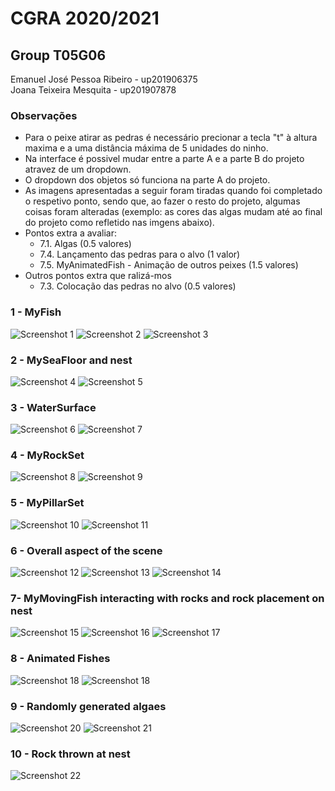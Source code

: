 # CGRA 2020/2021

## Group T05G06
Emanuel José Pessoa Ribeiro - up201906375  
Joana Teixeira Mesquita - up201907878  

### Observações

- Para o peixe atirar as pedras é necessário precionar a tecla "t" à altura maxima e a uma distância máxima de 5 unidades do ninho.  
- Na interface é possivel mudar entre a parte A e a parte B do projeto atravez de um dropdown.
- O dropdown dos objetos só funciona na parte A do projeto.
- As imagens apresentadas a seguir foram tiradas quando foi completado o respetivo ponto, sendo que, ao fazer o resto do projeto, algumas coisas foram alteradas (exemplo: as cores das algas mudam até ao final do projeto como refletido nas imgens abaixo).
- Pontos extra a avaliar:
    - 7.1.  Algas (0.5 valores)
    - 7.4.  Lançamento das pedras para o alvo (1 valor)
    - 7.5.  MyAnimatedFish - Animação de outros peixes (1.5 valores)
- Outros pontos extra que ralizá-mos
    - 7.3.  Colocação das pedras no alvo (0.5 valores)

### 1 - MyFish

![Screenshot 1](screenshots/proj-t5g6-1a.png)
![Screenshot 2](screenshots/proj-t5g6-1b.png)
![Screenshot 3](screenshots/proj-t5g6-1c.png)

### 2 - MySeaFloor and nest
![Screenshot 4](screenshots/proj-t5g6-2a.png)
![Screenshot 5](screenshots/proj-t5g6-2b.png)

### 3 - WaterSurface 

![Screenshot 6](screenshots/proj-t5g6-3a.png)
![Screenshot 7](screenshots/proj-t5g6-3b.png)

### 4 - MyRockSet 

![Screenshot 8](screenshots/proj-t5g6-4a.png)
![Screenshot 9](screenshots/proj-t5g6-4b.png)

### 5 - MyPillarSet

![Screenshot 10](screenshots/proj-t5g6-5a.png)
![Screenshot 11](screenshots/proj-t5g6-5b.png)

### 6 - Overall aspect of the scene

![Screenshot 12](screenshots/proj-t5g6-6a.png)
![Screenshot 13](screenshots/proj-t5g6-6b.png)
![Screenshot 14](screenshots/proj-t5g6-6c.png)

### 7- MyMovingFish interacting with rocks and rock placement on nest

![Screenshot 15](screenshots/proj-t5g6-7a.png)
![Screenshot 16](screenshots/proj-t5g6-7b.png)
![Screenshot 17](screenshots/proj-t5g6-7c.png)

### 8 - Animated Fishes 

![Screenshot 18](screenshots/proj-t5g6-8a.png)
![Screenshot 18](screenshots/proj-t5g6-8b.gif)

### 9 - Randomly generated algaes

![Screenshot 20](screenshots/proj-t5g6-9a.png)
![Screenshot 21](screenshots/proj-t5g6-9b.png)

### 10 - Rock thrown at nest

![Screenshot 22](screenshots/proj-t5g6-10.gif)
